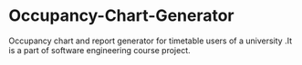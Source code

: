 # Occupancy-Chart-Generator
Occupancy chart and report generator for timetable users of a university .It is a part of software engineering course project.
